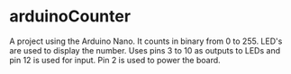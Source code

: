 # arduinoCounter
A project using the Arduino Nano. It counts in binary from 0 to 255. LED's are used to display the number.
Uses pins 3 to 10 as outputs to LEDs and pin 12 is used for input.  Pin 2 is used to power the board.
